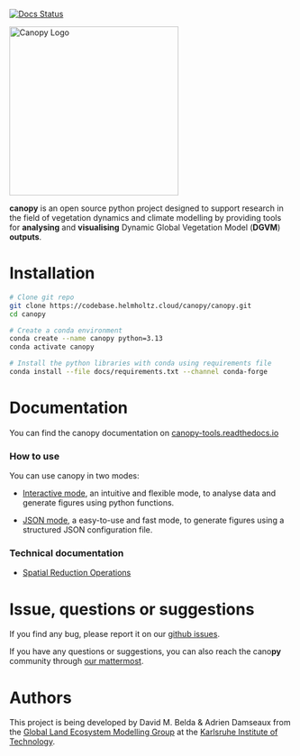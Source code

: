 [![Docs Status](https://readthedocs.org/projects/canopy-tools/badge/?version=latest)](https://canopy-tools.readthedocs.io/en/latest/?badge=latest)

<img src="https://codebase.helmholtz.cloud/canopy/canopy/-/raw/main/docs/_static/canopylogo_small.png" alt="Canopy Logo" width="300" height="auto">

**canopy** is an open source python project designed to support research in the field of vegetation dynamics and climate modelling by providing tools for **analysing** and **visualising** Dynamic Global Vegetation Model (**DGVM**) **outputs**. 

# Installation

```bash
# Clone git repo
git clone https://codebase.helmholtz.cloud/canopy/canopy.git
cd canopy

# Create a conda environment
conda create --name canopy python=3.13
conda activate canopy

# Install the python libraries with conda using requirements file
conda install --file docs/requirements.txt --channel conda-forge
```

# Documentation

You can find the canopy documentation on [canopy-tools.readthedocs.io](https://canopy-tools.readthedocs.io/en/latest/index.html)

### How to use

You can use canopy in two modes:

- [Interactive mode](https://canopy-tools.readthedocs.io/en/latest/quick_start.html#interactive-mode), an intuitive and flexible mode, to analyse data and generate figures using python functions.

- [JSON mode](https://canopy-tools.readthedocs.io/en/latest/quick_start.html#json-mode), a easy-to-use and fast mode, to generate figures using a structured JSON configuration file.

### Technical documentation

- [Spatial Reduction Operations](https://canopy-tools.readthedocs.io/en/latest/technical_documentation.html#spatial-reduction-operations)

# Issue, questions or suggestions

If you find any bug, please report it on our [github issues](https://codebase.helmholtz.cloud/canopy/canopy/-/issues).

If you have any questions or suggestions, you can also reach the cano**py** community through [our mattermost](https://mattermost.imk-ifu.kit.edu/lpj-guess/channels/canopy---help-desk).

# Authors

This project is being developed by David M. Belda & Adrien Damseaux from the [Global Land Ecosystem Modelling Group](https://lemg.imk-ifu.kit.edu/) at the [Karlsruhe Institute of Technology](https://www.kit.edu/).
